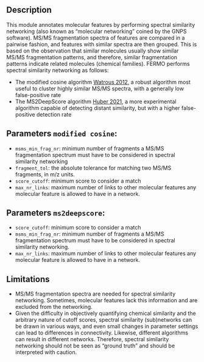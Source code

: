 ## Description

This module annotates molecular features by performing spectral similarity networking (also known as “molecular networking” coined by the GNPS software). MS/MS fragmentation spectra of features are compared in a pairwise fashion, and features with similar spectra are then grouped. This is based on the observation that similar molecules usually show similar MS/MS fragmentation patterns, and therefore, similar fragmentation patterns indicate related molecules (chemical families). FERMO performs spectral similarity networking as follows:

- The modified cosine algorithm [Watrous 2012](https://doi.org/10.1073/pnas.1203689109), a robust algorithm most useful to cluster highly similar MS/MS spectra, with a generally low false-positive rate
- The MS2DeepScore algorithm [Huber 2021](https://doi.org/10.1186/s13321-021-00558-4), a more experimental algorithm capable of detecting distant similarity, but with a higher false-positive detection rate

## Parameters `modified cosine`:

- `msms_min_frag_nr`: minimum number of fragments a MS/MS fragmentation spectrum must have to be considered in spectral similarity networking
- `fragment_tol`: the absolute tolerance for matching two MS/MS fragments, in m/z units.
- `score_cutoff`: minimum score to consider a match
- `max_nr_links`: maximum number of links to other molecular features any molecular feature is allowed to have in a network.

## Parameters `ms2deepscore`:

- `score_cutoff`: minimum score to consider a match
- `msms_min_frag_nr`: minimum number of fragments a MS/MS fragmentation spectrum must have to be considered in spectral similarity networking.
- `max_nr_links`: maximum number of links to other molecular features any molecular feature is allowed to have in a network.


## Limitations

- MS/MS fragmentation spectra are needed for spectral similarity networking. Sometimes, molecular features lack this information and are excluded from the networking.
- Given the difficulty in objectively quantifying chemical similarity and the arbitrary nature of cutoff scores, spectral similarity (sub)networks can be drawn in various ways, and even small changes in parameter settings can lead to differences in connectivity. Likewise, different algorithms can result in different networks. Therefore, spectral similarity networking should not be seen as “ground truth” and should be interpreted with caution.
